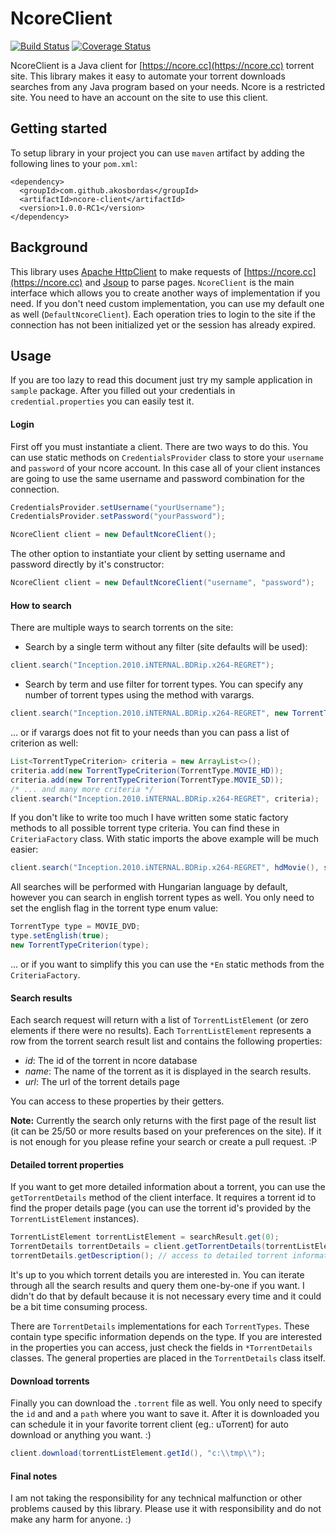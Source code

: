 # NcoreClient

[![Build Status](https://travis-ci.org/akosbordas/ncore-client.svg?branch=master)](https://travis-ci.org/akosbordas/ncore-client) [![Coverage Status](https://coveralls.io/repos/github/akosbordas/ncore-client/badge.svg?branch=master)](https://coveralls.io/github/akosbordas/ncore-client?branch=master)

NcoreClient is a Java client for [https://ncore.cc](https://ncore.cc) torrent site. This library makes it easy to automate your torrent downloads searches from any Java program based on your needs. Ncore is a restricted site. You need to have an account on the site to use this client.

## Getting started

To setup library in your project you can use `maven` artifact by adding the following lines to your `pom.xml`:

```
<dependency>
  <groupId>com.github.akosbordas</groupId>
  <artifactId>ncore-client</artifactId>
  <version>1.0.0-RC1</version>
</dependency>
```

## Background

This library uses [Apache HttpClient](http://hc.apache.org/httpcomponents-client-4.5.x/index.html) to make requests of [https://ncore.cc](https://ncore.cc) and [Jsoup](https://jsoup.org/) to parse pages. `NcoreClient` is the main interface which allows you to create another ways of implementation if you need. 
If you don't need custom implementation, you can use my default one as well (`DefaultNcoreClient`). Each operation tries to login to the site if the connection has not been initialized yet or the session has already expired.

## Usage

If you are too lazy to read this document just try my sample application in `sample` package. After you filled out your credentials in `credential.properties` you can easily test it.

#### Login

First off you must instantiate a client. There are two ways to do this. You can use static methods on `CredentialsProvider` class to store your `username` and `password` of your ncore account. In this case all of your client instances are going to use the same username and password combination for the connection.

```java
CredentialsProvider.setUsername("yourUsername");
CredentialsProvider.setPassword("yourPassword");

NcoreClient client = new DefaultNcoreClient();
```

The other option to instantiate your client by setting username and password directly by it's constructor:

```java
NcoreClient client = new DefaultNcoreClient("username", "password");
```
#### How to search

There are multiple ways to search torrents on the site:

* Search by a single term without any filter (site defaults will be used): 

```java
client.search("Inception.2010.iNTERNAL.BDRip.x264-REGRET");
```

* Search by term and use filter for torrent types. You can specify any number of torrent types using the method with varargs.  

```java
client.search("Inception.2010.iNTERNAL.BDRip.x264-REGRET", new TorrentTypeCriterion(TorrentType.MOVIE_HD), new TorrentTypeCriterion(TorrentType.MOVIE_SD) /* ... and many more criteria */);
```

... or if varargs does not fit to your needs than you can pass a list of criterion as well:

```java
List<TorrentTypeCriterion> criteria = new ArrayList<>();
criteria.add(new TorrentTypeCriterion(TorrentType.MOVIE_HD));
criteria.add(new TorrentTypeCriterion(TorrentType.MOVIE_SD));
/* ... and many more criteria */
client.search("Inception.2010.iNTERNAL.BDRip.x264-REGRET", criteria);
```

If you don't like to write too much I have written some static factory methods to all possible torrent type criteria. You can find these in `CriteriaFactory` class. With static imports the above example will be much easier:

```java
client.search("Inception.2010.iNTERNAL.BDRip.x264-REGRET", hdMovie(), sdMovie());
```
    
All searches will be performed with Hungarian language by default, however you can search in english torrent types as well. You only need to set the english flag in the torrent type enum value:
```java
TorrentType type = MOVIE_DVD;
type.setEnglish(true);
new TorrentTypeCriterion(type);
```
... or if you want to simplify this you can use the `*En` static methods from the `CriteriaFactory`.

#### Search results

Each search request will return with a list of `TorrentListElement` (or zero elements if there were no results). Each `TorrentListElement` represents a row from the torrent search result list and contains the following properties:
* *id*: The id of the torrent in ncore database
* *name*: The name of the torrent as it is displayed in the search results.
* *url*: The url of the torrent details page

You can access to these properties by their getters.

**Note:** Currently the search only returns with the first page of the result list (it can be 25/50 or more results based on your preferences on the site). If it is not enough for you please refine your search or create a pull request. :P

#### Detailed torrent properties

If you want to get more detailed information about a torrent, you can use the `getTorrentDetails` method of the client interface. It requires a torrent id to find the proper details page (you can use the torrent id's provided by the `TorrentListElement` instances).
```java
TorrentListElement torrentListElement = searchResult.get(0);
TorrentDetails torrentDetails = client.getTorrentDetails(torrentListElement.getId());
torrentDetails.getDescription(); // access to detailed torrent information such as description
``` 
It's up to you which torrent details you are interested in. You can iterate through all the search results and query them one-by-one if you want. I didn't do that by default because it is not necessary every time and it could be a bit time consuming process.

There are `TorrentDetails` implementations for each `TorrentTypes`. These contain type specific information depends on the type. If you are interested in the properties you can access, just check the fields in `*TorrentDetails` classes. The general properties are placed in the `TorrentDetails` class itself.

#### Download torrents

Finally you can download the `.torrent` file as well. You only need to specify the `id` and and a `path` where you want to save it.
After it is downloaded you can schedule it in your favorite torrent client (eg.: uTorrent) for auto download or anything you want. :)

```java
client.download(torrentListElement.getId(), "c:\\tmp\\");
``` 

#### Final notes
I am not taking the responsibility for any technical malfunction or other problems caused by this library. Please use it with responsibility and do not make any harm for anyone. :)
